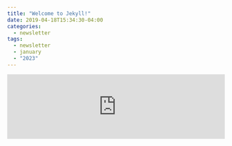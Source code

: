 ```yaml
---
title: "Welcome to Jekyll!"
date: 2019-04-18T15:34:30-04:00
categories:
  - newsletter
tags:
  - newsletter
  - january
  - "2023"
---
```


<div style="width: 100%; height: 100vh;" id="iframe-wrapper">
<iframe style="border: none; width: 100%; display: block;" src="https://mailchi.mp/1f86bb3515c3/saturday-party-news-at-eaa-chapter-555-in-las-cruces?e=05d2acf682">
  Sorry, but your browser doesn't support iframes.
</iframe>
</div>
